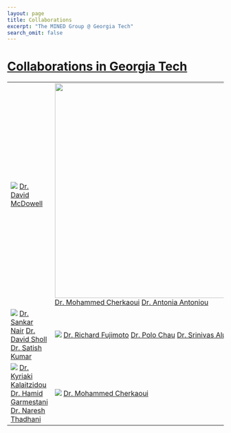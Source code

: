 ```yaml
---
layout: page
title: Collaborations
excerpt: "The MINED Group @ Georgia Tech"
search_omit: false
---
```


<h1><u>Collaborations in Georgia Tech</u></h1>

<table>
	<tr>
		<td>
			<a href="http://materials.gatech.edu"><img src=/mined-gatech.github.io/images/collaborators/IMAT-logo.PNG"></a>
			<a href="http://www.mse.gatech.edu/faculty/mcdowell">Dr. David McDowell</a>
		</td>
		<td>
			<a href="http://materials.gatech.edu"><img src="/mined-gatech.github.io/images/collaborators/IMAT-logo.PNG" width="500"></a>
			<a href="http://www.me.gatech.edu/faculty/cherkaoui">Dr. Mohammed Cherkaoui</a>
			<a href="http://www.me.gatech.edu/faculty/cherkaoui">Dr. Antonia Antoniou</a>
		</td>
	</tr>
	<tr>
		<td>
			<a href="http://materials.gatech.edu"><img src="/mined-gatech.github.io/images/collaborators/IMAT-logo.PNG"></a>
			<a href="http://www.mse.gatech.edu/faculty/mcdowell">Dr. Sankar Nair</a>
			<a href="http://www.mse.gatech.edu/faculty/mcdowell">Dr. David Sholl</a>
			<a href="http://www.mse.gatech.edu/faculty/mcdowell">Dr. Satish Kumar</a>
		</td>
		<td>
			<a href="http://materials.gatech.edu"><img src="/mined-gatech.github.io/images/collaborators/IMAT-logo.PNG"></a>
			<a href="http://www.me.gatech.edu/faculty/cherkaoui">Dr. Richard Fujimoto</a>
			<a href="http://www.me.gatech.edu/faculty/cherkaoui">Dr. Polo Chau</a>
			<a href="http://www.me.gatech.edu/faculty/cherkaoui">Dr. Srinivas Aluru</a>
		</td>
	</tr>
	<tr>
		<td>
			<a href="http://materials.gatech.edu"><img src="/mined-gatech.github.io/images/collaborators/IMAT-logo.PNG"></a>
			<a href="http://www.mse.gatech.edu/faculty/mcdowell">Dr. Kyriaki Kalaitzidou</a>
			<a href="http://www.mse.gatech.edu/faculty/mcdowell">Dr. Hamid Garmestani</a>
			<a href="http://www.mse.gatech.edu/faculty/mcdowell">Dr. Naresh Thadhani</a>
		</td>
		<td>
			<a href="http://materials.gatech.edu"><img src="/mined-gatech.github.io/images/collaborators/IMAT-logo.PNG"></a>
			<a href="http://www.me.gatech.edu/faculty/cherkaoui">Dr. Mohammed Cherkaoui</a>
		</td>
	</tr>
</table>